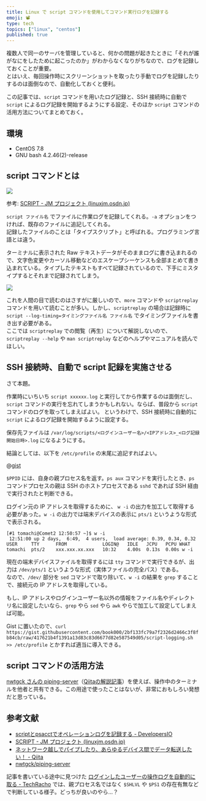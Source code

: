 ```yaml
---
title: Linux で script コマンドを使用してコマンド実行ログを記録する
emoji: 📽️
type: tech
topics: ["linux", "centos"]
published: true
---
```


複数人で同一のサーバを管理していると、何かの問題が起きたときに「それが誰がなにをしたために起こったのか」がわからなくなりがちなので、ログを記録しておくことが重要。  
とはいえ、毎回操作時にスクリーンショットを取ったり手動でログを記録したりするのは面倒なので、自動化しておくと便利。

この記事では、`script` コマンドを用いたログ記録と、SSH 接続時に自動で `script` によるログ記録を開始するようにする設定、そのほか `script` コマンドの活用方法についてまとめておく。

## 環境

- CentOS 7.8
- GNU bash 4.2.46(2)-release

## script コマンドとは

![](https://storage.googleapis.com/zenn-user-upload/faa935de31e8d379d631380b.gif)

参考: [SCRIPT - JM プロジェクト (linuxjm.osdn.jp)](https://linuxjm.osdn.jp/html/util-linux/man1/script.1.html)

`script ファイル名` でファイルに作業ログを記録してくれる。`-a` オプションをつければ、既存のファイルに追記してくれる。  
記録したファイルのことは「タイプスクリプト」と呼ばれる。プログラミング言語とは違う。

ターミナルに表示された Raw テキストデータがそのままログに書き込まれるので、文字色変更やカーソル移動などのエスケープシーケンスも全部まとめて書き込まれている。タイプしたテキストもすべて記録されているので、下手にミスタイプするとそれまで記録されてしまう。

![](https://storage.googleapis.com/zenn-user-upload/41152cf5655109b68155f91c.png)

これを人間の目で読むのはさすがに厳しいので、`more` コマンドや `scriptreplay` コマンドを用いて読むことが多い。しかし、`scriptreplay` の場合は記録時に `script --log-timing=タイミングファイル名 ファイル名` でタイミングファイルを書き出す必要がある。  
ここでは `scriptreplay` での閲覧（再生）について解説しないので、 `scriptreplay --help` や `man scriptreplay` などのヘルプやマニュアルを読んでほしい。

## SSH 接続時、自動で script 記録を実施させる

さて本題。

作業時にいちいち `script xxxxxx.log` と実行してから作業するのは面倒だし、`script` コマンドの実行を忘れてしまうかもしれない。ならば、普段から `script` コマンドのログを取ってしまえばよい。
というわけで、SSH 接続時に自動的に `script` によるログ記録を開始するように設定する。

保存先ファイルは `/var/log/scripts/<ログインユーザー名>/<IPアドレス>_<ログ記録開始日時>.log` になるようにする。

結論としては、以下を `/etc/profile` の末尾に追記すればよい。

@[gist](https://gist.github.com/book000/2bf133fc79a7f2326d2466c3f8fb84cb)

`$PPID` には、自身の親プロセス名を返す。`ps aux` コマンドを実行したとき、`ps` コマンドプロセスの親は SSH のホストプロセスである `sshd` であれば SSH 経由で実行されたと判断できる。

ログイン元の IP アドレスを取得するために、 `w -i` の出力を加工して取得する必要があった。`w -i` の出力では端末デバイスの表示に `pts/1` というような形式で表示される。

```shell
[#1 tomachi@Comet2 12:50:57 ~]$ w -i
 12:51:00 up 2 days,  6:49,  4 users,  load average: 0.39, 0.34, 0.32
USER     TTY      FROM             LOGIN@   IDLE   JCPU   PCPU WHAT
tomachi  pts/2    xxx.xxx.xx.xxx   10:32    4.00s  0.13s  0.00s w -i
```

現在の端末デバイスファイルを取得するには `tty` コマンドで実行できるが、出力は `/dev/pts/1` というような形式（実体ファイルの完全パス）である。  
なので、`/dev/` 部分を `sed` コマンドで取り除いて、`w -i` の結果を `grep` することで、接続元の IP アドレスを取得している。

もし、IP アドレスやログインユーザー名以外の情報をファイル名やディレクトリ名に設定したいなら、`grep` やら `sed` やら `awk` やらで加工して設定してしまえば可能。

Gist に置いたので、`curl https://gist.githubusercontent.com/book000/2bf133fc79a7f2326d2466c3f8fb84cb/raw/417621b4f1391a13d83c83d6677d82e587549d05/script-logging.sh >> /etc/profile` とかすれば適当に導入できる。

## script コマンドの活用方法

[nwtgck さんの piping-server](https://github.com/nwtgck/piping-server)（[Qiitaの解説記事](https://qiita.com/nwtgck/items/78309fc529da7776cba0#%E3%82%BF%E3%83%BC%E3%83%9F%E3%83%8A%E3%83%AB%E3%81%AE%E7%94%BB%E9%9D%A2%E3%82%92%E5%85%B1%E6%9C%89%E3%81%99%E3%82%8B)）を使えば、操作中のターミナルを他者と共有できる。この用途で使ったことはないが、非常におもしろい発想だと思っている。

## 参考文献

- [scriptとpsacctでオペレーションログを記録する - DevelopersIO](https://dev.classmethod.jp/articles/logging_operation_using_script_and_psacct/)
- [SCRIPT - JM プロジェクト (linuxjm.osdn.jp)](https://linuxjm.osdn.jp/html/util-linux/man1/script.1.html)
- [ネットワーク越しでパイプしたり、あらゆるデバイス間でデータ転送したい！ - Qiita](https://qiita.com/nwtgck/items/78309fc529da7776cba0)
- [nwtgck/piping-server](https://github.com/nwtgck/piping-server)

記事を書いている途中に見つけた [ログインしたユーザーの操作ログを自動的に取る - TechRacho](https://techracho.bpsinc.jp/yamasita-taisuke/2014_04_03/16278) では、親プロセス名ではなく `$SHLVL` や `$PS1` の存在有無などで判断している様子。どっちが良いのやら…？
